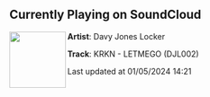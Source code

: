 ## Currently Playing on SoundCloud

[<img align="left" width="100" src="https://i1.sndcdn.com/artworks-aB1oyk4WOlPMIgc9-WgCOZw-t500x500.jpg">](https://soundcloud.com/thedjlocker/letmego)

**Artist**: Davy Jones Locker 

**Track**: KRKN - LETMEGO (DJL002)

Last updated at 01/05/2024 14:21
